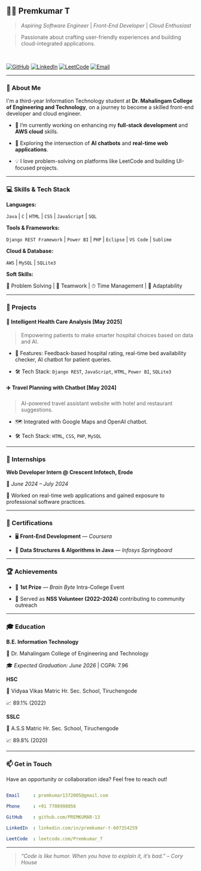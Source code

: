 ## 🧑‍💻 Premkumar T


> *Aspiring Software Engineer* | *Front-End Developer* | *Cloud Enthusiast*  

> Passionate about crafting user-friendly experiences and building cloud-integrated applications.


<br>

[![GitHub](https://img.shields.io/badge/GitHub-%23121011.svg?style=for-the-badge&logo=github&logoColor=white)](https://github.com/PREMKUMAR-13) [![LinkedIn](https://img.shields.io/badge/LinkedIn-%230077B5.svg?style=for-the-badge&logo=linkedin&logoColor=white)](https://www.linkedin.com/in/premkumar-t-607354259/) [![LeetCode](https://img.shields.io/badge/LeetCode-%23FFA116.svg?style=for-the-badge&logo=leetcode&logoColor=black)](https://leetcode.com/Premkumar_T/) [![Email](https://img.shields.io/badge/Email-D14836?style=for-the-badge&logo=gmail&logoColor=white)](mailto:premkumar1372005@gmail.com)



---


### 🚀 About Me


I'm a third-year Information Technology student at **Dr. Mahalingam College of Engineering and Technology**, on a journey to become a skilled front-end developer and cloud engineer.


- 🔭 I’m currently working on enhancing my **full-stack development** and **AWS cloud** skills.

- 🌱 Exploring the intersection of **AI chatbots** and **real-time web applications**.

- 💡 I love problem-solving on platforms like LeetCode and building UI-focused projects.


---


### 💻 Skills & Tech Stack


**Languages:**  

`Java` | `C` | `HTML` | `CSS` | `JavaScript` | `SQL`


**Tools & Frameworks:**  

`Django REST Framework` | `Power BI` | `PHP` | `Eclipse` | `VS Code` | `Sublime`


**Cloud & Database:**  

`AWS` | `MySQL` | `SQLite3`


**Soft Skills:**  

🧠 Problem Solving | 🤝 Teamwork | ⏱ Time Management | 🔄 Adaptability


---


### 🧠 Projects


#### 🏥 Intelligent Health Care Analysis [May 2025]

> Empowering patients to make smarter hospital choices based on data and AI.


- 🧾 Features: Feedback-based hospital rating, real-time bed availability checker, AI chatbot for patient queries.

- 🛠 Tech Stack: `Django REST`, `JavaScript`, `HTML`, `Power BI`, `SQLite3`


#### ✈️ Travel Planning with Chatbot [May 2024]

> AI-powered travel assistant website with hotel and restaurant suggestions.


- 🗺️ Integrated with Google Maps and OpenAI chatbot.

- 🛠 Tech Stack: `HTML`, `CSS`, `PHP`, `MySQL`


---


### 🏢 Internships


**Web Developer Intern @ Crescent Infotech, Erode**  

📆 *June 2024 – July 2024*  

🔹 Worked on real-time web applications and gained exposure to professional software practices.


---


### 📜 Certifications


- 🖥️ **Front-End Development** — *Coursera*

- 🧮 **Data Structures & Algorithms in Java** — *Infosys Springboard*


---


### 🏆 Achievements


- 🥇 **1st Prize** — *Brain Byte* Intra-College Event  

- 💬 Served as **NSS Volunteer (2022–2024)** contributing to community outreach


---


### 🎓 Education


**B.E. Information Technology**  

📍 Dr. Mahalingam College of Engineering and Technology  

🎓 *Expected Graduation: June 2026* | CGPA: 7.96


**HSC**  

📍 Vidyaa Vikas Matric Hr. Sec. School, Tiruchengode  

📈 89.1% (2022)


**SSLC**  

📍 A.S.S Matric Hr. Sec. School, Tiruchengode  

📈 89.8% (2020)


---


### 📫 Get in Touch


Have an opportunity or collaboration idea? Feel free to reach out!


```yaml

Email     : premkumar1372005@gmail.com

Phone     : +91 7708998056

GitHub    : github.com/PREMKUMAR-13

LinkedIn  : linkedin.com/in/premkumar-t-607354259

LeetCode  : leetcode.com/Premkumar_T

```


---


> *“Code is like humor. When you have to explain it, it’s bad.” – Cory House*
